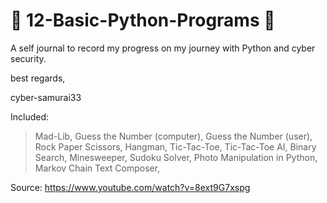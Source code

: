 # 🐍 12-Basic-Python-Programs 🐍

A self journal to record my progress on my journey with Python and cyber security.

best regards, 

cyber-samurai33 


 Included: 

 > Mad-Lib,
 > Guess the Number (computer),
 > Guess the Number (user),
 > Rock Paper Scissors,
 > Hangman,
 > Tic-Tac-Toe,
 > Tic-Tac-Toe AI,
 > Binary Search,
 > Minesweeper,
 > Sudoku Solver, 
 > Photo Manipulation in Python, 
 > Markov Chain Text Composer, 

 Source: https://www.youtube.com/watch?v=8ext9G7xspg
